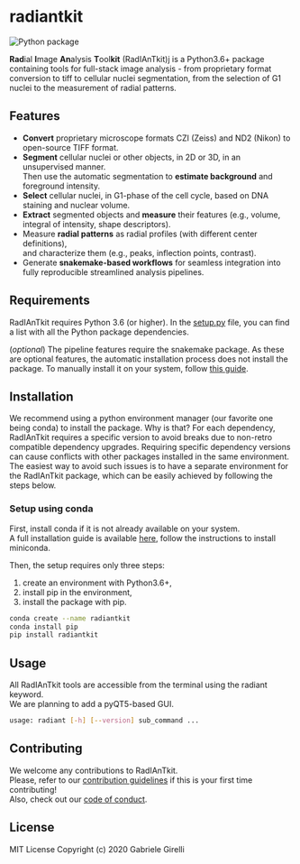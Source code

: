 # radiantkit

![Python package](https://github.com/ggirelli/radiantkit/workflows/Python%20package/badge.svg?branch=master)

**Rad**ial **I**mage **An**alysis **T**ool**kit** (RadIAnTkit)j is a Python3.6+ package containing tools for full-stack image analysis - from proprietary format conversion to tiff to cellular nuclei segmentation, from the selection of G1 nuclei to the measurement of radial patterns.

## Features

* **Convert** proprietary microscope formats CZI (Zeiss) and ND2 (Nikon) to open-source TIFF format.
* **Segment** cellular nuclei or other objects, in 2D or 3D, in an unsupervised manner.  
Then use the automatic segmentation to **estimate background** and foreground intensity.
* **Select** cellular nuclei, in G1-phase of the cell cycle, based on DNA staining and nuclear volume.
* **Extract** segmented objects and **measure** their features (e.g., volume, integral of intensity, shape descriptors).
* Measure **radial patterns** as radial profiles (with different center definitions),  
and characterize them (e.g., peaks, inflection points, contrast).
* Generate **snakemake-based workflows** for seamless integration into fully reproducible streamlined analysis pipelines.

## Requirements

RadIAnTkit requires Python 3.6 (or higher). In the [setup.py](https://github.com/ggirelli/radiantkit/blob/master/setup.py) file, you can find a list with all the Python package dependencies.

(*optional*) The pipeline features require the snakemake package. As these are optional features, the automatic installation process does not install the package. To manually install it on your system, follow [this guide](https://snakemake.readthedocs.io/en/stable/getting_started/installation.html).

## Installation

We recommend using a python environment manager (our favorite one being conda) to install the package. Why is that? For each dependency, RadIAnTkit requires a specific version to avoid breaks due to non-retro compatible dependency upgrades. Requiring specific dependency versions can cause conflicts with other packages installed in the same environment. The easiest way to avoid such issues is to have a separate environment for the RadIAnTkit package, which can be easily achieved by following the steps below.

### Setup using conda

First, install conda if it is not already available on your system.  
A full installation guide is available [here](https://docs.conda.io/projects/conda/en/latest/user-guide/install/#regular-installation), follow the instructions to install miniconda.

Then, the setup requires only three steps:

1) create an environment with Python3.6+,
2) install pip in the environment,
3) install the package with pip.

```bash
conda create --name radiantkit
conda install pip
pip install radiantkit
```

## Usage

All RadIAnTkit tools are accessible from the terminal using the radiant keyword.  
We are planning to add a pyQT5-based GUI.

```bash
usage: radiant [-h] [--version] sub_command ...
```

## Contributing

We welcome any contributions to RadIAnTkit.  
Please, refer to our [contribution guidelines](https://github.com/ggirelli/radiantkit/blob/master/CONTRIBUTING.md) if this is your first time contributing!  
Also, check out our [code of conduct](https://github.com/ggirelli/radiantkit/blob/master/CODE_OF_CONDUCT.md).

## License

MIT License
Copyright (c) 2020 Gabriele Girelli